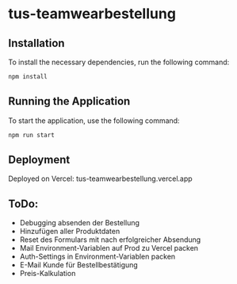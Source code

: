 # tus-teamwearbestellung

## Installation

To install the necessary dependencies, run the following command:

```bash
npm install
```

## Running the Application

To start the application, use the following command:

```bash
npm run start
```

## Deployment
Deployed on Vercel: tus-teamwearbestellung.vercel.app

## ToDo: 
- Debugging absenden der Bestellung
- Hinzufügen aller Produktdaten
- Reset des Formulars mit nach erfolgreicher Absendung
- Mail Environment-Variablen auf Prod zu Vercel packen
- Auth-Settings in Environment-Variablen packen
- E-Mail Kunde für Bestellbestätigung
- Preis-Kalkulation